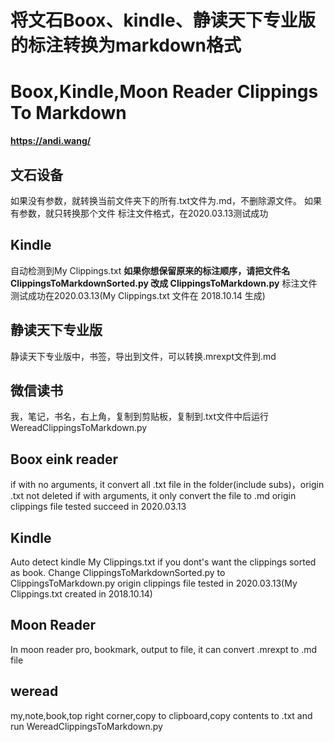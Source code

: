 # 将文石Boox、kindle、静读天下专业版的标注转换为markdown格式
# Boox,Kindle,Moon Reader Clippings To Markdown

**https://andi.wang/**


## 文石设备

如果没有参数，就转换当前文件夹下的所有.txt文件为.md，不删除源文件。
如果有参数，就只转换那个文件
标注文件格式，在2020.03.13测试成功

## Kindle

自动检测到My Clippings.txt
**如果你想保留原来的标注顺序，请把文件名ClippingsToMarkdownSorted.py 改成 ClippingsToMarkdown.py**
标注文件测试成功在2020.03.13(My Clippings.txt 文件在 2018.10.14 生成)

## 静读天下专业版

静读天下专业版中，书签，导出到文件，可以转换.mrexpt文件到.md

## 微信读书

我，笔记，书名，右上角，复制到剪贴板，复制到.txt文件中后运行WereadClippingsToMarkdown.py

## Boox eink reader

if with no arguments, it convert all .txt file in the folder(include subs)，origin .txt not deleted
if with arguments, it only convert the file to .md
origin clippings file tested succeed in 2020.03.13

## Kindle

Auto detect kindle My Clippings.txt
if you dont's want the clippings sorted as book. Change ClippingsToMarkdownSorted.py to ClippingsToMarkdown.py
origin clippings file tested in 2020.03.13(My Clippings.txt created in 2018.10.14)

## Moon Reader

In moon reader pro, bookmark, output to file, it can convert .mrexpt to .md file

## weread

my,note,book,top right corner,copy to clipboard,copy contents to .txt and run WereadClippingsToMarkdown.py